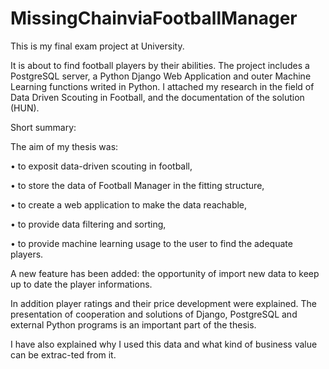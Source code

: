# MissingChainviaFootballManager
This is my final exam project at University.

It is about to find football players by their abilities. 
The project includes a PostgreSQL server, a Python Django Web Application and outer Machine Learning functions writed in Python.
I attached my research in the field of Data Driven Scouting in Football, and the documentation of the solution (HUN).



Short summary:

The aim of my thesis was:

  • to exposit data-driven scouting in football,

  • to store the data of Football Manager in the fitting structure,

  • to create a web application to make the data reachable,

  • to provide data filtering and sorting,

  • to provide machine learning usage to the user to find the adequate players.

A new feature has been added: the opportunity of import new data to keep up to date the player informations.

In addition player ratings and their price development were explained. The presentation of cooperation and solutions of Django, PostgreSQL and external Python programs is an important part of the thesis.

I have also explained why I used this data and what kind of business value can be extrac-ted from it.
